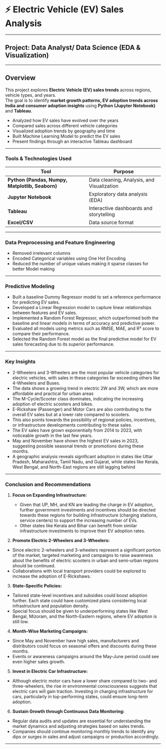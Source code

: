 # ⚡ Electric Vehicle (EV) Sales Analysis 

---

## Project: Data Analyst/ Data Science (EDA & Visualization)

---

##  Overview
This project explores **Electric Vehicle (EV) sales trends** across regions, vehicle types, and years.  
The goal is to identify **market growth patterns, EV adoption trends across India and consumer adoption insights** using **Python (Jupyter Notebook)** and **Tableau**.

- Analyzed how EV sales have evolved over the years  
- Compared sales across different vehicle categories  
- Visualized adoption trends by geography and time
- Built Machine Learning Model to predict the EV sales
- Present findings through an interactive Tableau dashboard
  
---

###  Tools & Technologies Used
| Tool | Purpose |
|------|----------|
| **Python (Pandas, Numpy, Matplotlib, Seaborn)** | Data cleaning, Analysis, and Visualization |
| **Jupyter Notebook** | Exploratory data analysis (EDA) |
| **Tableau** | Interactive dashboards and storytelling |
| **Excel/CSV** | Data source format |

---

### Data Preprocessing and Feature Engineering 
- Removed irrelevant columns
- Encoded Categorical variables using One Hot Encoding
- Reduced the number of unique values making it sparse classes for better Model making

---

### Predictive Modeling
- Built a baseline Dummy Regressor model to set a reference performance for predicting EV sales.
- Developed a Linear Regression model to capture linear relationships between features and EV sales.
- Implemented a Random Forest Regressor, which outperformed both the baseline and linear models in terms of accuracy and predictive power.
- Evaluated all models using metrics such as RMSE, MAE, and R² score to compare their performance.
- Selected the Random Forest model as the final predictive model for EV sales forecasting due to its superior performance.

---

### Key Insights
- 2-Wheelers and 3-Wheelers are the most popular vehicle categories for electric vehicles, with sales in these categories far exceeding others like 4-Wheelers and Buses.
- The data shows a growing trend in electric 2W and 3W, which are more affordable and practical for urban areas
- The M-Cycle/Scooter class dominates, indicating the increasing adoption of electric scooters and bikes.
- E-Rickshaw (Passenger) and Motor Cars are also contributing to the overall EV sales but at a lower rate compared to scooters.
- This also points towards the possibility of regional policies, incentives, or infrastructure developments contributing to these sales.
- The EV sales have grown exponentially from 2014 to 2023, with noticeable growth in the last few years.
- May and November have shown the highest EV sales in 2023, suggesting possible seasonal trends or promotions during these months.
- A geographic analysis reveals significant adoption in states like Uttar Pradesh, Maharashtra, Tamil Nadu, and Gujarat, while states like Kerala, West Bengal, and North-East regions are still lagging behind

---

### Conclusion and Recommendations
1. **Focus on Expanding Infrastructure:**
   - Given that UP, MH, and KN are leading the charge in EV adoption, further government investments and incentives should be directed towards these regions for building infrastructure (charging stations, service centers) to support the increasing number of EVs.
   - Other states like Kerala and Bihar can benefit from similar infrastructure investments to improve their EV adoption rates.
  

2.	**Promote Electric 2-Wheelers and 3-Wheelers:**
   - Since electric 2-wheelers and 3-wheelers represent a significant portion of the market, targeted marketing and campaigns to raise awareness about the benefits of electric scooters in urban and semi-urban regions should be continued.
   - Collaborations with local transport providers could be explored to increase the adoption of E-Rickshaws.


3.	**State-Specific Policies:**
   - 	Tailored state-level incentives and subsidies could boost adoption further. Each state could have customized plans considering local infrastructure and population density.
   -  Special focus should be given to underperforming states like West Bengal, Mizoram, and the North-Eastern regions, where EV adoption is still low.


4.	**Month-Wise Marketing Campaigns:**
   - Since May and November have high sales, manufacturers and distributors could focus on seasonal offers and discounts during these months.
   - Events or awareness campaigns around the May-June period could see even higher sales growth.


5.	**Invest in Electric Car Infrastructure:**
   - Although electric motor cars have a lower share compared to two- and three-wheelers, the rise in environmental consciousness suggests that electric cars will gain traction. Investing in charging infrastructure for cars, particularly in top-performing states, could ensure long-term adoption.


6.	**Sustain Growth through Continuous Data Monitoring:**
   -  Regular data audits and updates are essential for understanding the market dynamics and adjusting strategies based on sales trends.
   -  Companies should continue monitoring monthly trends to identify any dips or surges in sales and adjust campaigns or production accordingly.

---






